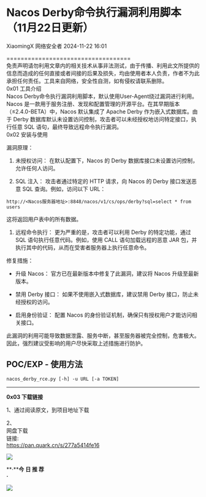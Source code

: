 #  Nacos Derby命令执行漏洞利用脚本（11月22日更新）   
XiaomingX  网络安全者   2024-11-22 16:01  
  
===================================  
免责声明请勿利用文章内的相关技术从事非法测试，由于传播、利用此文所提供的信息而造成的任何直接或者间接的后果及损失，均由使用者本人负责，作者不为此承担任何责任。工具来自网络，安全性自测，如有侵权请联系删除。  
0x01 工具介绍  
Nacos Derby命令执行漏洞利用脚本，默认使用User-Agent绕过漏洞进行利用。  
Nacos 是一款用于服务注册、发现和配置管理的开源平台。在其早期版本（≤2.4.0-BETA）中，Nacos 默认集成了 Apache Derby 作为嵌入式数据库。由于 Derby 数据库默认未设置访问控制，攻击者可以未经授权地访问特定接口，执行任意 SQL 语句，最终导致远程命令执行漏洞。  
0x02 安装与使用  
  
漏洞原理：  
1. 未授权访问： 在默认配置下，Nacos 的 Derby 数据库接口未设置访问控制，允许任何人访问。  
  
1. SQL 注入： 攻击者通过特定的 HTTP 请求，向 Nacos 的 Derby 接口发送恶意 SQL 查询。例如，访问以下 URL：  
```
http://<Nacos服务器地址>:8848/nacos/v1/cs/ops/derby?sql=select * from users

```  
  
  
这将返回用户表中的所有数据。  
  
1. 远程命令执行： 更为严重的是，攻击者可以利用 Derby 的特定功能，通过 SQL 语句执行任意代码。例如，使用 CALL 语句加载远程的恶意 JAR 包，并执行其中的代码，从而在受害者服务器上执行任意命令。  
  
修复措施：  
- 升级 Nacos： 官方已在最新版本中修复了此漏洞，建议将 Nacos 升级至最新版本。  
  
- 禁用 Derby 接口： 如果不使用嵌入式数据库，建议禁用 Derby 接口，防止未经授权的访问。  
  
- 启用身份验证： 配置 Nacos 的身份验证机制，确保只有授权用户才能访问相关接口。  
  
此漏洞的利用可能导致数据泄露、服务中断，甚至服务器被完全控制，危害极大。因此，强烈建议受影响的用户尽快采取上述措施进行防护。  
## POC/EXP - 使用方法  
```
nacos_derby_rce.py [-h] -u URL [-a TOKEN]
```  
  
****  
**0x03 下载链接**  
  
1、通过阅读原文，到项目地址下载  
  
2、  
网盘下载  
链接:  
https://pan.quark.cn/s/277a5414fe16  
  
  
![](https://mmbiz.qpic.cn/sz_mmbiz_png/0JJXjA8siccy4GnbA3TEdicu93dQibFIT2oAl5QXvLicnqzM8SusKyhmOFe3CQKapyl4u4eNknxibv3dES3icqoLdjKw/640?wx_fmt=png&from=appmsg "")  
  
  
  
  
  
  
**·****今 日 推 荐**  
**·**  
  
  
![](https://mmbiz.qpic.cn/sz_mmbiz_png/0JJXjA8siccy4GnbA3TEdicu93dQibFIT2oobgOibTw1uhLCpBqFwCKZlsfGogKXxelGIgvwicOgdxz0KDoFf4RDM8Q/640?wx_fmt=png&from=appmsg "")  
  
  
  
  
  
  

